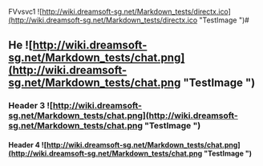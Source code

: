 FVvsvc1  ![http://wiki.dreamsoft-sg.net/Markdown_tests/directx.ico](http://wiki.dreamsoft-sg.net/Markdown_tests/directx.ico "TestImage ")#

## He ![http://wiki.dreamsoft-sg.net/Markdown_tests/chat.png](http://wiki.dreamsoft-sg.net/Markdown_tests/chat.png "TestImage ") ##

### Header 3 ![http://wiki.dreamsoft-sg.net/Markdown_tests/chat.png](http://wiki.dreamsoft-sg.net/Markdown_tests/chat.png "TestImage ") ###

#### Header 4 ![http://wiki.dreamsoft-sg.net/Markdown_tests/chat.png](http://wiki.dreamsoft-sg.net/Markdown_tests/chat.png "TestImage ") ####
